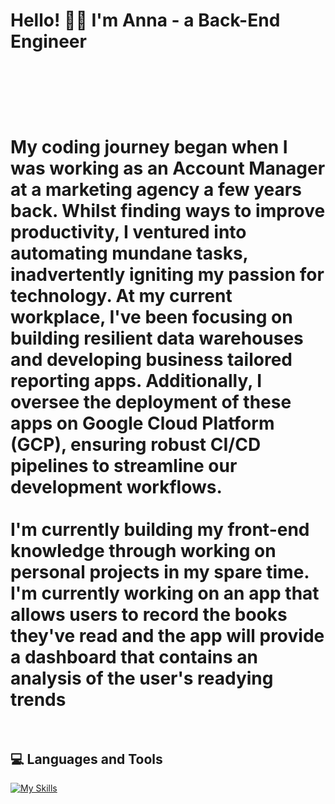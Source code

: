 <h1>Hello! 👋🏻 I'm Anna - a Back-End Engineer<h1><br><br>
<p>My coding journey began when I was working as an Account Manager at a marketing agency a few years back. Whilst finding ways to improve productivity, I ventured into automating mundane tasks, inadvertently igniting my passion for technology. At my current workplace, I've been focusing on building resilient data warehouses and developing business tailored reporting apps. Additionally, I oversee the deployment of these apps on Google Cloud Platform (GCP), ensuring robust CI/CD pipelines to streamline our development workflows.<br><br>
I'm currently building my front-end knowledge through working on personal projects in my spare time. I'm currently working on an app that allows users to record the books they've read and the app will provide a dashboard that contains an analysis of the user's readying trends<br><br>
</p>

<h2>💻 Languages and Tools</h2>

[![My Skills](https://skillicons.dev/icons?i=js,nodejs,ts,html,css,bootstrap,prisma,jest,postman,gcp,git)](https://skillicons.dev)

